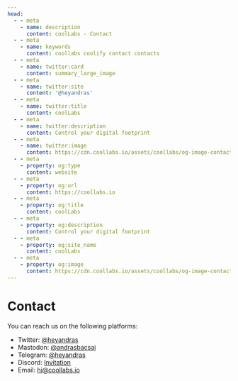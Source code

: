 ```yaml
---
head:
  - - meta
    - name: description
      content: coolLabs - Contact
  - - meta
    - name: keywords
      content: coollabs coolify contact contacts
  - - meta
    - name: twitter:card
      content: summary_large_image
  - - meta
    - name: twitter:site
      content: '@heyandras'
  - - meta
    - name: twitter:title
      content: coolLabs
  - - meta
    - name: twitter:description
      content: Control your digital footprint
  - - meta
    - name: twitter:image
      content: https://cdn.coollabs.io/assets/coollabs/og-image-contact.png
  - - meta
    - property: og:type
      content: website
  - - meta
    - property: og:url
      content: https://coollabs.io
  - - meta
    - property: og:title
      content: coolLabs
  - - meta
    - property: og:description
      content: Control your digital footprint
  - - meta
    - property: og:site_name
      content: coolLabs
  - - meta
    - property: og:image
      content: https://cdn.coollabs.io/assets/coollabs/og-image-contact.png
---
```

# Contact

You can reach us on the following platforms:

- Twitter: [@heyandras](https://twitter.com/heyandras)
- Mastodon: [@andrasbacsai](https://fosstodon.org/@andrasbacsai)
- Telegram: [@heyandras](https://t.me/heyandras)
- Discord: [Invitation](https://coollabs.io/discord)
- Email: [hi@coollabs.io](mailto:hi@coollabs.io)